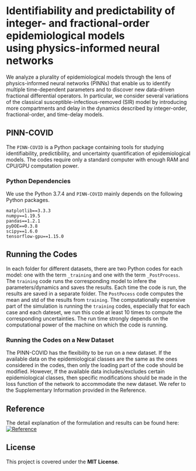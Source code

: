 # Identifiability and predictability of <br/> integer- and fractional-order epidemiological models <br/> using physics-informed neural networks

We analyze a plurality of epidemiological models through the lens of physics-informed neural networks (PINNs) that enable us to identify multiple time-dependent parameters and to discover new data-driven fractional differential operators. In particular, we consider several variations of the classical susceptible-infectious-removed (SIR) model by introducing more compartments and delay in the dynamics described by integer-order, fractional-order, and time-delay models.

## PINN-COVID
The `PINN-COVID` is a Python package containing tools for studying identifiability, predictibility, and uncertainty quantification of epidemiological models. The codes require only a standard computer with enough RAM and CPU/GPU computation power.

### Python Dependencies
We use the Python 3.7.4 and `PINN-COVID` mainly depends on the following Python packages.

```
matplotlib==3.3.3
numpy==1.19.5
pandas==1.2.1
pyDOE==0.3.8
scipy==1.6.0
tensorflow-gpu==1.15.0
```

## Running the Codes

In each folder for different datasets, there are two Python codes for each model: one with the term `_training` and one with the term `_PostProcess`. The `training` code runs the corresponding model to infere the parameters/dynamics and saves the results. Each time the code is run, the results are saved in a separate folder. The `PostPocess` code computes the mean and std of the results from `training`.  The  computationally expensive part of the simulation is running the  `training` codes, especially that for each case and each dateset, we run this code at least 10 times to compute the corresponding uncertainties. The run time strongly depends on the computational power of the machine on which the code is running.

### Running the Codes on a New Dataset

The PINN-COVID has the flexibility to be run on a new dataset. If the available data on the epidemiological classes are the same as the ones considered in the codes, then only the loading part of the code should be modified. However, If the available data includes/excludes certain epidemiological classes, then specific modifications should be made in the loss function of the network to accommodate  the new dataset. We refer to the Supplementary Information provided in the Reference. 


## Reference

The detail explanation of the formulation and results can be found here: [![Reference](https://www.medrxiv.org/content/10.1101/2021.04.05.21254919v1)](https://www.medrxiv.org/content/10.1101/2021.04.05.21254919v1)


## License

This project is covered under the **MIT License**.
